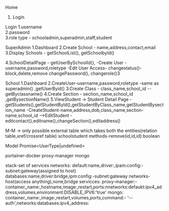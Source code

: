 Home
1. Login

Login
1.username  
2.password  
3.role type - schooladmin,superadmin,staff,student

SuperAdmin 
1.Dashboard 
2.Create School - name,address,contact,email
3.Display Schools - getSchoolList(), getSchoolbyId()

4.SchoolDetailPage - getUserBySchoolId(),
  -Create User - username,password,roletype
  -Edit User Access- changestatus()-block,delete,remove
                     changePassword(), changerole()3

School
1.Dashboard
2.CreateUser-username,password,roletype -same as superadmin() ,getUserByid()
3.Create Class - class_name,school_id --getByclassname()
4.Create Section - section_name,school_id ,getBysectionName()
5.ViewStudent -> Student Detail Page -getStudents(),getStudentById(),getStudentByClass_name,getStudentBysection_name
                -CreateStudent-name,address,dob,class_name,section-name,school_id
                 -->EditStudent - editcontact(),editname(),changeSection(),editaddress()

M-M -> only possible external table which takes both the entities(relation table,xref/crossref table)
schoolstudent
methods-remove(id,id,id):boolean

Model
Promise<UserType|undefined>

portainer-docker
proxy-manager
mongo

stack-set of services
networks:
default:name,driver:,ipam:config:-subnet:gateway(assigned to host)
databases:name,driver:bridge,ipm:config:-subnet:gateway                         networks-host(access anything),none,bridge
servicces:
proxy-manager:-container_name:,hostname,image:,restart,ports:nnetworks:defaukt:ipv4_address,volumes,environment:DISABLE_IPV6:'true'
mongo:
container_name:,image:,restart,volumes,ports,command:- '--auth',networks:databases:ipv4_address: